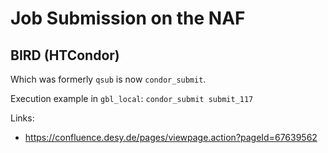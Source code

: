 # Job Submission on the NAF

## BIRD (HTCondor)

Which was formerly ```qsub``` is now ```condor_submit```.

Execution example in ```gbl_local```:
```condor_submit submit_117```

Links:
- https://confluence.desy.de/pages/viewpage.action?pageId=67639562
